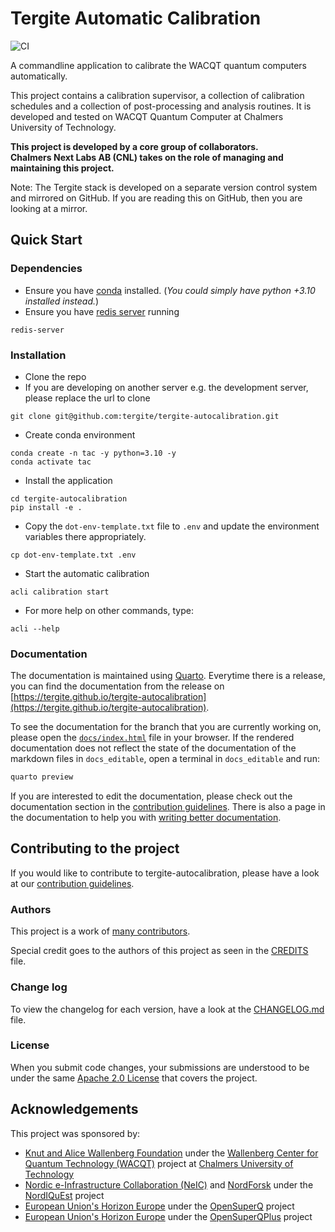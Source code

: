 # Tergite Automatic Calibration

![CI](https://github.com/tergite/tergite-autocalibration/actions/workflows/ci.yml/badge.svg)

A commandline application to calibrate the WACQT quantum computers automatically.  

This project contains a calibration supervisor, a collection of calibration schedules and a collection of
post-processing and analysis routines.
It is developed and tested on WACQT Quantum Computer at Chalmers University of Technology.

**This project is developed by a core group of collaborators.**    
**Chalmers Next Labs AB (CNL) takes on the role of managing and maintaining this project.**

Note: The Tergite stack is developed on a separate version control system and mirrored on GitHub.
If you are reading this on GitHub, then you are looking at a mirror. 



## Quick Start

### Dependencies

- Ensure you have [conda](https://docs.anaconda.com/free/miniconda/index.html) installed.
  (_You could simply have python +3.10 installed instead._)
- Ensure you have [redis server](https://redis.io/) running

```shell
redis-server
```

### Installation

- Clone the repo
- If you are developing on another server e.g. the development server, please replace the url to clone

```shell
git clone git@github.com:tergite/tergite-autocalibration.git
```

- Create conda environment

```shell
conda create -n tac -y python=3.10 -y
conda activate tac
```

- Install the application

```shell
cd tergite-autocalibration
pip install -e .
```

- Copy the `dot-env-template.txt` file to `.env` and 
  update the environment variables there appropriately.

```shell
cp dot-env-template.txt .env
```

- Start the automatic calibration

```shell
acli calibration start
```

- For more help on other commands, type:

```shell
acli --help
```

### Documentation

The documentation is maintained using [Quarto](https://quarto.org/). Everytime there is a release, you can find the
documentation from the release
on [https://tergite.github.io/tergite-autocalibration](https://tergite.github.io/tergite-autocalibration).

To see the documentation for the branch that you are currently working on, please open
the [`docs/index.html`](./docs/index.html) file in your browser.
If the rendered documentation does not reflect the state of the documentation of the markdown files in `docs_editable`,
open a terminal in `docs_editable` and run:

```bash
quarto preview
```

If you are interested to edit the documentation, please check out the documentation section in
the [contribution guidelines](CONTRIBUTING.md#documentation). There is also a page in the documentation to help you
with [writing better documentation](./docs/developer-guide/writing_documentation.html).

## Contributing to the project

If you would like to contribute to tergite-autocalibration, please have a look at our
[contribution guidelines](./CONTRIBUTING.md).

### Authors

This project is a work of
[many contributors](https://github.com/tergite/tergite-autocalibration/graphs/contributors).

Special credit goes to the authors of this project as seen in the [CREDITS](./CREDITS.md) file.

### Change log

To view the changelog for each version, have a look at
the [CHANGELOG.md](./CHANGELOG.md) file.

### License

When you submit code changes, your submissions are understood to be under the
same [Apache 2.0 License](./LICENSE.txt) that covers the project.

## Acknowledgements

This project was sponsored by:

- [Knut and Alice Wallenberg Foundation](https://kaw.wallenberg.org/en) under
  the [Wallenberg Center for Quantum Technology (WACQT)](https://www.chalmers.se/en/centres/wacqt/) project
  at [Chalmers University of Technology](https://www.chalmers.se)
-   [Nordic e-Infrastructure Collaboration (NeIC)](https://neic.no) and [NordForsk](https://www.nordforsk.org/sv) under the [NordIQuEst](https://neic.no/nordiquest/) project
-   [European Union's Horizon Europe](https://research-and-innovation.ec.europa.eu/funding/funding-opportunities/funding-programmes-and-open-calls/horizon-europe_en) under the [OpenSuperQ](https://cordis.europa.eu/project/id/820363) project
-   [European Union's Horizon Europe](https://research-and-innovation.ec.europa.eu/funding/funding-opportunities/funding-programmes-and-open-calls/horizon-europe_en) under the [OpenSuperQPlus](https://opensuperqplus.eu/) project
 